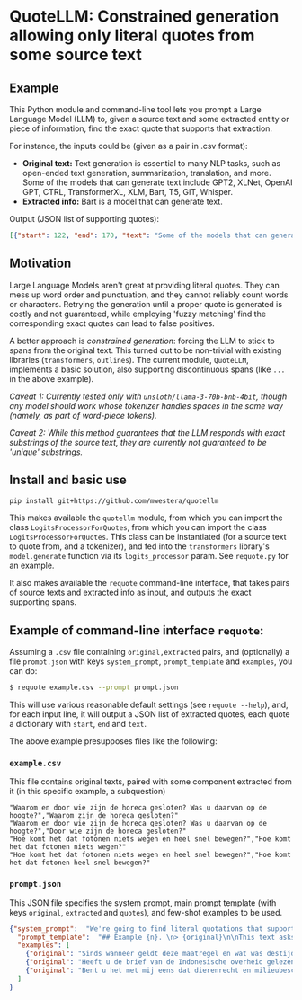 # QuoteLLM: Constrained generation allowing only literal quotes from some source text

## Example

This Python module and command-line tool lets you prompt a Large Language Model (LLM) to, given a source text and some extracted entity or piece of information, find the exact quote that supports that extraction.

For instance, the inputs could be (given as a pair in .csv format):

- **Original text:** Text generation is essential to many NLP tasks, such as open-ended text generation, summarization, translation, and more. Some of the models that can generate text include GPT2, XLNet, OpenAI GPT, CTRL, TransformerXL, XLM, Bart, T5, GIT, Whisper.
- **Extracted info:** Bart is a model that can generate text.

Output (JSON list of supporting quotes):

```json
[{"start": 122, "end": 170, "text": "Some of the models that can generate text include"}, {"start": 222, "end": 226, "text": "Bart"}]
```


## Motivation

Large Language Models aren't great at providing literal quotes. They can mess up word order and punctuation, and they cannot reliably count words or characters. Retrying the generation until a proper quote is generated is costly and not guaranteed, while employing 'fuzzy matching' find the corresponding exact quotes can lead to false positives.

A better approach is _constrained generation_: forcing the LLM to stick to spans from the original text. This turned out to be non-trivial with existing libraries (`transformers`, `outlines`). The current module, `QuoteLLM`, implements a basic solution, also supporting discontinuous spans (like `...` in the above example).

_Caveat 1: Currently tested only with `unsloth/llama-3-70b-bnb-4bit`, though any model should work whose tokenizer handles spaces in the same way (namely, as part of word-piece tokens)._

_Caveat 2: While this method guarantees that the LLM responds with exact substrings of the source text, they are currently not guaranteed to be 'unique' substrings._


## Install and basic use

```bash
pip install git+https://github.com/mwestera/quotellm
```

This makes available the `quotellm` module, from which you can import the class `LogitsProcessorForQuotes`, from which you can import the class `LogitsProcessorForQuotes`. This class can be instantiated (for a source text to quote from, and a tokenizer), and fed into the `transformers` library's `model.generate` function via its `logits_processor` param. See `requote.py` for an example.

It also makes available the `requote` command-line interface, that takes pairs of source texts and extracted info as input, and outputs the exact supporting spans.


## Example of command-line interface `requote`:

Assuming a `.csv` file containing `original,extracted` pairs, and (optionally) a file `prompt.json` with keys `system_prompt`, `prompt_template` and `examples`, you can do:

```bash
$ requote example.csv --prompt prompt.json
```

This will use various reasonable default settings (see `requote --help`), and, for each input line, it will output a JSON list of extracted quotes, each quote a dictionary with `start`, `end` and `text`. 

The above example presupposes files like the following:

### `example.csv`

This file contains original texts, paired with some component extracted from it (in this specific example, a subquestion)

```csv
"Waarom en door wie zijn de horeca gesloten? Was u daarvan op de hoogte?","Waarom zijn de horeca gesloten?"
"Waarom en door wie zijn de horeca gesloten? Was u daarvan op de hoogte?","Door wie zijn de horeca gesloten?"
"Hoe komt het dat fotonen niets wegen en heel snel bewegen?","Hoe komt het dat fotonen niets wegen?"
"Hoe komt het dat fotonen niets wegen en heel snel bewegen?","Hoe komt het dat fotonen heel snel bewegen?"
```

### `prompt.json`

This JSON file specifies the system prompt, main prompt template (with keys `original`, `extracted` and `quotes`), and few-shot examples to be used.

```json
{"system_prompt":  "We're going to find literal quotations that support a given paraphrase, for the Dutch language.",
  "prompt_template":  "## Example {n}. \n> {original}\n\nThis text asks the question: \"{extracted}\"\nThe question is conveyed exclusively by certain parts of the original text:\n{quotes}\n",
  "examples": [
    {"original": "Sinds wanneer geldt deze maatregel en wat was destijds de motivatie (is deze openbaar)?", "extracted": "Wat was destijds de motivatie voor deze maatregel?", "quotes": ["wat was destijds de motivatie"]},
    {"original": "Heeft u de brief van de Indonesische overheid gelezen, en zoja, wat is uw reactie?", "extracted": "Wat is uw reactie op de brief van de Indonesische overheid?", "quotes": ["wat is uw reactie?"]},
    {"original": "Bent u het met mij eens dat dierenrecht en milieubescherming een prominentere plek moeten innemen in de samenleving?", "extracted": "Vindt u ook dat milieubescherming een prominentere plek in de samenleving moet innemen?", "quotes": ["Bent u het met mij eens dat", "milieubescherming een prominentere plek moeten innemen in de samenleving?"]},
  ]
}
```
